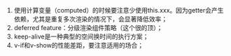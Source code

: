 1. 使用计算变量（computed）的时候要注意少使用this.xxx。因为getter会产生依赖，尤其是重复多次渲染的情况下，会显著降低效率；
2. deferred feature：分级渲染组件策略（这个很的顶）；
3. keep-alive是一种典型的空间换时间的执行方案；
4. v-if和v-show的性能差距，要注意适用的场合；